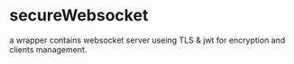 # secureWebsocket
a wrapper contains websocket server  useing TLS &amp; jwt for encryption and clients management.
